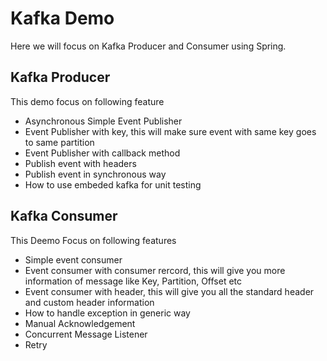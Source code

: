 # Kafka Demo 
 
Here we will focus on Kafka Producer and Consumer using Spring.

## Kafka Producer 
This demo focus on following feature
- Asynchronous Simple Event Publisher
- Event Publisher with key, this will  make sure event with same key goes to same partition
- Event Publisher with callback method
- Publish event with headers
- Publish event in synchronous way
- How to use embeded kafka for unit testing

## Kafka Consumer
This Deemo Focus on following features
- Simple event consumer
- Event consumer with consumer rercord, this will give you more information of message like Key, Partition, Offset etc
- Event consumer with header, this will give you all the standard header and custom header information
- How to handle exception in generic way
- Manual Acknowledgement 
- Concurrent Message Listener
- Retry

